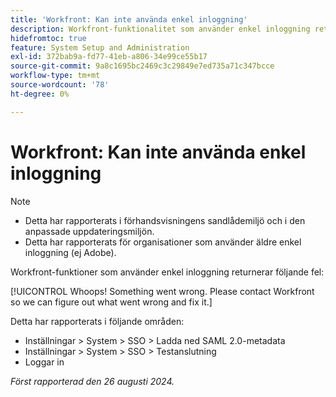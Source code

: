 ```yaml
---
title: 'Workfront: Kan inte använda enkel inloggning'
description: Workfront-funktionalitet som använder enkel inloggning returnerar ett fel.
hidefromtoc: true
feature: System Setup and Administration
exl-id: 372bab9a-fd77-41eb-a806-34e99ce55b17
source-git-commit: 9a8c1695bc2469c3c29849e7ed735a71c347bcce
workflow-type: tm+mt
source-wordcount: '78'
ht-degree: 0%

---
```


# Workfront: Kan inte använda enkel inloggning

>[!NOTE]
>
>* Detta har rapporterats i förhandsvisningens sandlådemiljö och i den anpassade uppdateringsmiljön.
>* Detta har rapporterats för organisationer som använder äldre enkel inloggning (ej Adobe).

Workfront-funktioner som använder enkel inloggning returnerar följande fel:

[!UICONTROL Whoops! Something went wrong. Please contact Workfront so we can figure out what went wrong and fix it.]

Detta har rapporterats i följande områden:

* Inställningar > System > SSO > Ladda ned SAML 2.0-metadata
* Inställningar > System > SSO > Testanslutning
* Loggar in

_Först rapporterad den 26 augusti 2024._
